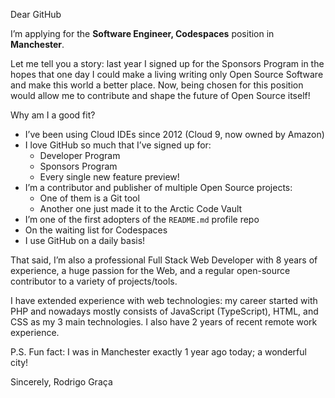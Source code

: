 Dear GitHub

I’m applying for the **Software Engineer, Codespaces** position in **Manchester**.

Let me tell you a story: last year I signed up for the Sponsors Program in the hopes that one day I could make a living writing only Open Source Software and make this world a better place. Now, being chosen for this position would allow me to contribute and shape the future of Open Source itself!

Why am I a good fit?

- I’ve been using Cloud IDEs since 2012 (Cloud 9, now owned by Amazon)
- I love GitHub so much that I’ve signed up for:
  - Developer Program
  - Sponsors Program
  - Every single new feature preview!
- I’m a contributor and publisher of multiple Open Source projects:
  - One of them is a Git tool
  - Another one just made it to the Arctic Code Vault
- I’m one of the first adopters of the `README.md` profile repo
- On the waiting list for Codespaces
- I use GitHub on a daily basis!

That said, I’m also a professional Full Stack Web Developer with 8 years of experience, a huge passion for the Web, and a regular open-source contributor to a variety of projects/tools.

I have extended experience with web technologies: my career started with PHP and nowadays mostly consists of JavaScript (TypeScript), HTML, and CSS as my 3 main technologies. I also have 2 years of recent remote work experience.

P.S. Fun fact: I was in Manchester exactly 1 year ago today; a wonderful city!

Sincerely,
Rodrigo Graça

